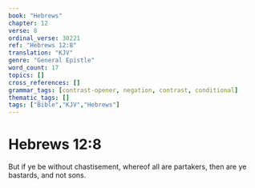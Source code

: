 ```yaml
---
book: "Hebrews"
chapter: 12
verse: 8
ordinal_verse: 30221
ref: "Hebrews 12:8"
translation: "KJV"
genre: "General Epistle"
word_count: 17
topics: []
cross_references: []
grammar_tags: [contrast-opener, negation, contrast, conditional]
thematic_tags: []
tags: ["Bible","KJV","Hebrews"]
---
```


# Hebrews 12:8

But if ye be without chastisement, whereof all are partakers, then are ye bastards, and not sons.
